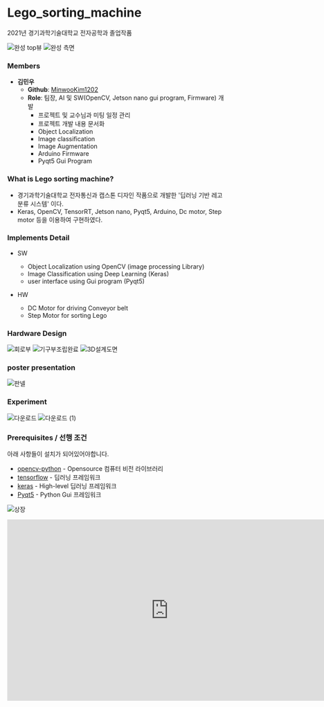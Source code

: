 # Lego_sorting_machine
2021년 경기과학기술대학교 전자공학과 졸업작품

![완성 top뷰](https://user-images.githubusercontent.com/26687721/153013511-20207550-eeca-41c2-84ce-20514b09614d.jpg)
![완성 측면](https://user-images.githubusercontent.com/26687721/153013525-a231cb69-e96f-4820-b545-e62a0c045a15.jpg)

### Members

- **김민우**
  - **Github**: [MinwooKim1202](https://github.com/MinwooKim1202)
  - **Role**: 팀장, AI 및 SW(OpenCV, Jetson nano gui program, Firmware) 개발 
    - 프로젝트 및 교수님과 미팅 일정 관리
    - 프로젝트 개발 내용 문서화
    - Object Localization
    - Image classification
    - Image Augmentation
    - Arduino Firmware
    - Pyqt5 Gui Program
 
 ### What is Lego sorting machine?
- 경기과학기술대학교 전자통신과 캡스톤 디자인 작품으로 개발한 '딥러닝 기반 레고 분류 시스템' 이다.
- Keras, OpenCV, TensorRT, Jetson nano, Pyqt5, Arduino, Dc motor, Step motor 등을 이용하여 구현하였다.


### Implements Detail
- SW
  - Object Localization using OpenCV (image processing Library)
  - Image Classification using Deep Learning (Keras)
  - user interface using Gui program (Pyqt5)

- HW
  - DC Motor for driving Conveyor belt
  - Step Motor for sorting Lego

### Hardware Design
![회로부](https://user-images.githubusercontent.com/26687721/153013490-adac6498-85c6-4db6-a42e-f6c9957d3a87.jpg)
![기구부조립완료](https://user-images.githubusercontent.com/26687721/153013548-b2e9c2d5-f0fd-43e4-8755-49a8730e7513.jpg)
![3D설계도면](https://user-images.githubusercontent.com/26687721/153013470-16fd4c65-dcc6-4731-86ce-55bd468f4cc3.png)


### poster presentation
![판넬](https://user-images.githubusercontent.com/26687721/153013291-ac3f7e35-1249-4691-9068-732cd9b6905f.png)

### Experiment
![다운로드](https://user-images.githubusercontent.com/26687721/153014638-c71fab2a-10c7-447e-9793-4a2e77ef7efd.png)
![다운로드 (1)](https://user-images.githubusercontent.com/26687721/153014694-6be3d5a2-89c1-4ee6-903b-4486d33f58c0.png)

### Prerequisites / 선행 조건

아래 사항들이 설치가 되어있어야합니다.

- [opencv-python](https://pypi.org/project/opencv-python/)  - Opensource 컴퓨터 비전 라이브러리
- [tensorflow](https://www.tensorflow.org/?hl=ko) - 딥러닝 프레임워크
- [keras](https://keras.io/) - High-level 딥러닝 프레임워크
- [Pyqt5](https://pypi.org/project/PyQt5/) - Python Gui 프레임워크

![상장](https://user-images.githubusercontent.com/26687721/153015808-fa35b2a4-a81a-4b0b-90fc-097f65b7766a.jpg)

<iframe width="744" height="419" src="https://www.youtube.com/embed/Hir20solHak" title="YouTube video player" frameborder="0" allow="accelerometer; autoplay; clipboard-write; encrypted-media; gyroscope; picture-in-picture" allowfullscreen></iframe>
